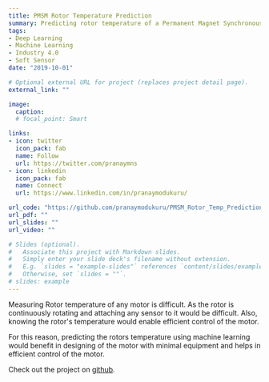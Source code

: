```yaml
---
title: PMSM Rotor Temperature Prediction
summary: Predicting rotor temperature of a Permanent Magnet Synchronous Motor (PMSM) with Convolutional Neural Networks.
tags:
- Deep Learning
- Machine Learning
- Industry 4.0
- Soft Sensor
date: "2019-10-01"

# Optional external URL for project (replaces project detail page).
external_link: ""

image:
  caption:
  # focal_point: Smart

links:
- icon: twitter
  icon_pack: fab
  name: Follow
  url: https://twitter.com/pranaymns
- icon: linkedin
  icon_pack: fab
  name: Connect
  url: https://www.linkedin.com/in/pranaymodukuru/

url_code: "https://github.com/pranaymodukuru/PMSM_Rotor_Temp_Prediction/blob/master/CNN_MotorTemperature_Regression.ipynb"
url_pdf: ""
url_slides: ""
url_video: ""

# Slides (optional).
#   Associate this project with Markdown slides.
#   Simply enter your slide deck's filename without extension.
#   E.g. `slides = "example-slides"` references `content/slides/example-slides.md`.
#   Otherwise, set `slides = ""`.
# slides: example
---
```


Measuring Rotor temperature of any motor is difficult. As the rotor is continuously rotating and attaching any sensor to it would be difficult. Also, knowing the rotor's temperature would enable efficient control of the motor.

For this reason, predicting the rotors temperature using machine learning would benefit in designing of the motor with minimal equipment and helps in efficient control of the motor.

Check out the project on [github](https://github.com/pranaymodukuru/PMSM_Rotor_Temp_Prediction/blob/master/CNN_MotorTemperature_Regression.ipynb).
